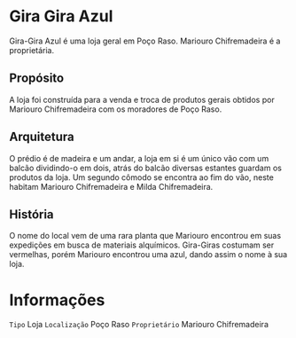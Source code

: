 <!-- TITLE: Gira Gira Azul -->
<!-- SUBTITLE: Visão geral sobre Gira Gira Azul -->

# Gira Gira Azul
Gira-Gira Azul é uma loja geral em Poço Raso. Mariouro Chifremadeira é a proprietária.

## Propósito
A loja foi construída para a venda e troca de produtos gerais obtidos por Mariouro Chifremadeira com os moradores de Poço Raso.

## Arquitetura
O prédio é de madeira e um andar, a loja em si é um único vão com um balcão dividindo-o em dois, atrás do balcão diversas estantes guardam os produtos da loja. Um segundo cômodo se encontra ao fim do vão, neste habitam Mariouro Chifremadeira e Milda Chifremadeira.

## História
O nome do local vem de uma rara planta que Mariouro encontrou em suas expedições em busca de materiais alquímicos. Gira-Giras costumam ser vermelhas, porém Mariouro encontrou uma azul, dando assim o nome à sua loja.

# Informações
`Tipo` Loja 
`Localização` Poço Raso 
`Proprietário` Mariouro Chifremadeira
